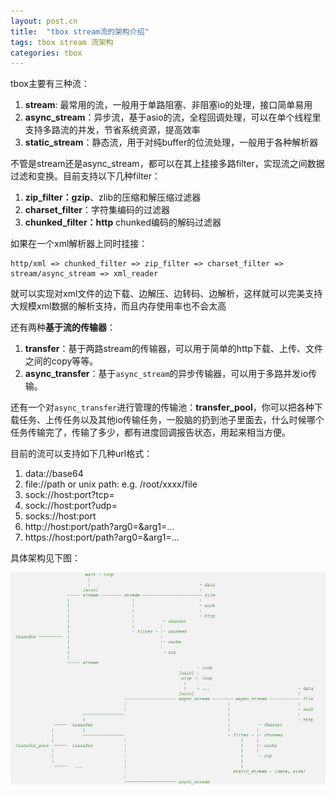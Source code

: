```yaml
---
layout: post.cn
title:  "tbox stream流的架构介绍"
tags: tbox stream 流架构
categories: tbox
---
```


tbox主要有三种流：

1. **stream**: 最常用的流，一般用于单路阻塞、非阻塞io的处理，接口简单易用
2. **async_stream**：异步流，基于asio的流，全程回调处理，可以在单个线程里支持多路流的并发，节省系统资源，提高效率
3. **static_stream**：静态流，用于对纯buffer的位流处理，一般用于各种解析器

不管是stream还是async_stream，都可以在其上挂接多路filter，实现流之间数据过滤和变换。目前支持以下几种filter：

1. **zip_filter：gzip**、zlib的压缩和解压缩过滤器
2. **charset_filter**：字符集编码的过滤器
3. **chunked_filter：http** chunked编码的解码过滤器


如果在一个xml解析器上同时挂接：


```
http/xml => chunked_filter => zip_filter => charset_filter => stream/async_stream => xml_reader
```

就可以实现对xml文件的边下载、边解压、边转码、边解析，这样就可以完美支持大规模xml数据的解析支持，而且内存使用率也不会太高






还有两种**基于流的传输器**：

1. **transfer**：基于两路stream的传输器，可以用于简单的http下载、上传、文件之间的copy等等。
2. **async_transfer**：基于`async_stream`的异步传输器，可以用于多路并发io传输。

还有一个对`async_transfer`进行管理的传输池：**transfer_pool**，你可以把各种下载任务、上传任务以及其他io传输任务，一股脑的扔到池子里面去，什么时候哪个任务传输完了，传输了多少，都有进度回调报告状态，用起来相当方便。

目前的流可以支持如下几种url格式：

1. data://base64
2. file://path or unix path: e.g. /root/xxxx/file
3. sock://host:port?tcp=
4. sock://host:port?udp=
5. socks://host:port
6. http://host:port/path?arg0=&arg1=...
7. https://host:port/path?arg0=&arg1=...

具体架构见下图：

![流架构](/static/img/tbox/streamarch.png)

